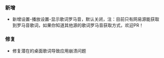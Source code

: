 ### 新增

- 新增设置-播放设置-显示歌词罗马音，默认关闭，注：目前只有网易源能获取到罗马音歌词，如果你知道其他源的歌词罗马音获取方式，欢迎PR！

### 修复

- 修复潜在的桌面歌词导致应用崩溃问题
